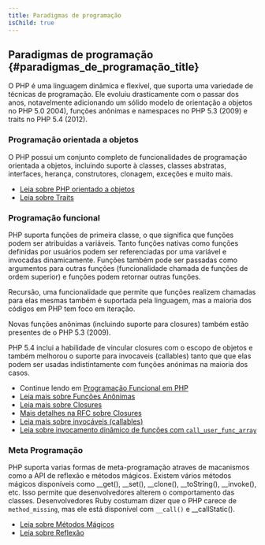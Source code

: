 ```yaml
---
title: Paradigmas de programação
isChild: true
---
```


## Paradigmas de programação {#paradigmas_de_programação_title}

O PHP é uma linguagem dinâmica e flexível, que suporta uma variedade de técnicas de programação. Ele evoluiu
drasticamente com o passar dos anos, notavelmente adicionando um sólido modelo de orientação a objetos no PHP 5.0 
2004), funções anônimas e namespaces no PHP 5.3 (2009) e traits no PHP 5.4 (2012).

### Programação orientada a objetos

O PHP possui um conjunto completo de funcionalidades de programação orientada a objetos, incluindo suporte à classes,
classes abstratas, interfaces, herança, construtores, clonagem, exceções e muito mais.

* [Leia sobre PHP orientado a objetos][oop]
* [Leia sobre Traits][traits]

### Programação funcional

PHP suporta funções de primeira classe, o que significa que funções podem ser atribuidas a variáveis. Tanto funções
nativas como funções definidas por usuários podem ser referenciadas por uma variável e invocadas dinamicamente. Funções
também pode ser passadas como argumentos para outras funções (funcionalidade chamada de funções de ordem superior) e
funções podem retornar outras funções.

Recursão, uma funcionalidade que permite que funções realizem chamadas para elas mesmas também é suportada pela
linguagem, mas a maioria dos códigos em PHP tem foco em iteração.

Novas funções anônimas (incluindo suporte para closures) também estão presentes de o PHP 5.3 (2009).

PHP 5.4 inclui a habilidade de vincular closures com o escopo de objetos e também melhorou o suporte para invocaveis
(callables) tanto que que elas podem ser usadas indistintamente com funções anónimas na maioria dos casos.

* Continue lendo em [Programação Funcional em PHP](/pages/Functional-Programming.html)
* [Leia mais sobre Funções Anônimas][anonymous-functions]
* [Leia mais sobre Closures][closure-class]
* [Mais detalhes na RFC sobre Closures][closures-rfc]
* [Leia mais sobre invocáveis (callables)][callables]
* [Leia sobre invocamento dinâmico de funções com `call_user_func_array`][call-user-func-array]

### Meta Programação

PHP suporta varias formas de meta-programação atraves de macanismos como a API de reflexão e métodos mágicos. Existem
vários métodos mágicos disponíveis como __get(), __set(), __clone(), __toString(), __invoke(), etc. Isso permite que
desenvolvedores alterem o comportamento das classes. Desenvolvedores Ruby costumam dizer que o PHP carece de
`method_missing`, mas ele está disponível com `__call()` e __callStatic().

* [Leia sobre Métodos Mágicos][magic-methods]
* [Leia sobre Reflexão][reflection]

[namespaces]: http://php.net/manual/en/language.namespaces.php
[overloading]: http://php.net/manual/en/language.oop5.overloading.php
[oop]: http://www.php.net/manual/en/language.oop5.php
[anonymous-functions]: http://www.php.net/manual/en/functions.anonymous.php
[closure-class]: http://php.net/manual/en/class.closure.php
[callables]: http://php.net/manual/en/language.types.callable.php
[magic-methods]: http://php.net/manual/en/language.oop5.magic.php
[reflection]: http://www.php.net/manual/en/intro.reflection.php
[traits]: http://www.php.net/traits
[call-user-func-array]: http://php.net/manual/en/function.call-user-func-array.php
[closures-rfc]: https://wiki.php.net/rfc/closures
